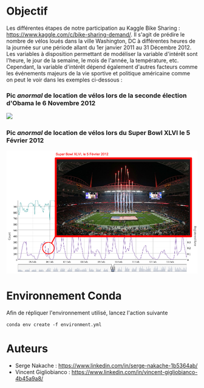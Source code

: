 # Objectif

Les différentes étapes de notre participation au Kaggle Bike Sharing : https://www.kaggle.com/c/bike-sharing-demand/. Il s'agit de prédire le nombre de vélos loués dans la ville Washington, DC à différentes heures de la journée sur une période allant du 1er janvier 2011 au 31 Décembre 2012. Les variables à disposition permettant de modéliser la variable d'intérêt sont l'heure, le jour de la semaine, le mois de l'année, la température, etc. Cependant, la variable d'intérêt dépend également d'autres facteurs comme les événements majeurs de la vie sportive et politique américaine comme on peut le voir dans les exemples ci-dessous :

### Pic *anormal* de location de vélos lors de la seconde élection d'Obama le 6 Novembre 2012
<img src="img/ob.png" width="700">

### Pic *anormal* de location de vélos lors du Super Bowl XLVI le 5 Février 2012
<img src="img/sb.png" width="700">


# Environnement Conda
Afin de répliquer l'environnement utilisé, lancez l'action suivante 

```
conda env create -f environment.yml
```

# Auteurs

 * Serge Nakache : https://www.linkedin.com/in/serge-nakache-1b5364ab/
 * Vincent Gigliobianco : https://www.linkedin.com/in/vincent-gigliobianco-4b45a9a8/
 